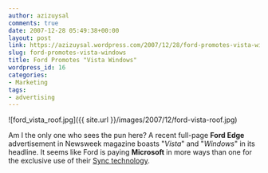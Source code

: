 ```yaml
---
author: azizuysal
comments: true
date: 2007-12-28 05:49:38+00:00
layout: post
link: https://azizuysal.wordpress.com/2007/12/28/ford-promotes-vista-windows/
slug: ford-promotes-vista-windows
title: Ford Promotes "Vista Windows"
wordpress_id: 16
categories:
- Marketing
tags:
- advertising
---
```


![ford_vista_roof.jpg]({{ site.url }}/images/2007/12/ford-vista-roof.jpg)

Am I the only one who sees the pun here? A recent full-page **Ford Edge** advertisement in Newsweek magazine boasts "_Vista_" and "_Windows_" in its headline. It seems like Ford is paying **Microsoft** in more ways than one for the exclusive use of their [Sync technology](http://www.syncmyride.com).
